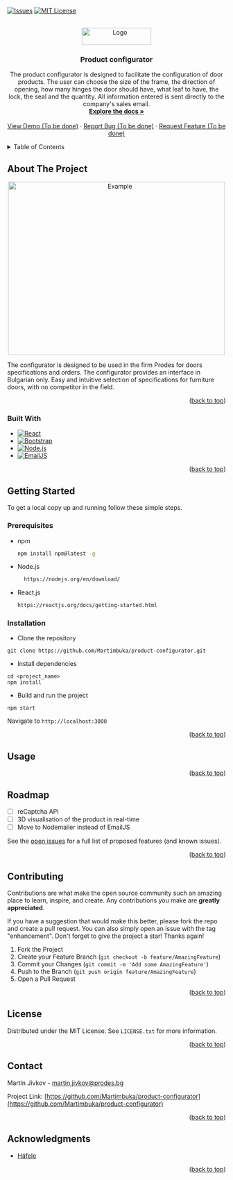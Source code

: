 <!-- Improved compatibility of back to top link: See: https://github.com/othneildrew/Best-README-Template/pull/73 -->
<a name="readme-top"></a>
<!--
*** Thanks for checking out the Best-README-Template. If you have a suggestion
*** that would make this better, please fork the repo and create a pull request
*** or simply open an issue with the tag "enhancement".
*** Don't forget to give the project a star!
*** Thanks again! Now go create something AMAZING! :D
-->



<!-- PROJECT SHIELDS -->
<!--
*** I'm using markdown "reference style" links for readability.
*** Reference links are enclosed in brackets [ ] instead of parentheses ( ).
*** See the bottom of this document for the declaration of the reference variables
*** for contributors-url, forks-url, etc. This is an optional, concise syntax you may use.
*** https://www.markdownguide.org/basic-syntax/#reference-style-links
-->
[![Issues][issues-shield]][issues-url]
[![MIT License][license-shield]][license-url]



<!-- PROJECT LOGO -->
<br />
<div align="center">
  <a href="https://www.prodes.bg/">
    <img src="https://cdncloudcart.com/30283/logo/2_1920x1920.png?1666179107" alt="Logo" width="160" height="40">
  </a>

<h3 align="center">Product configurator</h3>

  <p align="center">
    The product configurator is designed to facilitate the configuration of door products. The user can choose the size of the frame, the direction of opening, how many hinges the door should have, what leaf to have, the lock, the seal and the quantity. All information entered is sent directly to the company's sales email. 
    <br />
    <a href="https://github.com/Martimbuka/product-configurator"><strong>Explore the docs »</strong></a>
    <br />
    <br />
    <a href="https://github.com/github_username/repo_name">View Demo (To be done)</a>
    ·
    <a href="https://github.com/github_username/repo_name/issues/new?labels=bug&template=bug-report---.md">Report Bug (To be done)</a>
    ·
    <a href="https://github.com/github_username/repo_name/issues/new?labels=enhancement&template=feature-request---.md">Request Feature (To be done)</a>
  </p>
</div>



<!-- TABLE OF CONTENTS -->
<details>
  <summary>Table of Contents</summary>
  <ol>
    <li>
      <a href="#about-the-project">About The Project</a>
      <ul>
        <li><a href="#built-with">Built With</a></li>
      </ul>
    </li>
    <li>
      <a href="#getting-started">Getting Started</a>
      <ul>
        <li><a href="#prerequisites">Prerequisites</a></li>
        <li><a href="#installation">Installation</a></li>
      </ul>
    </li>
    <li><a href="#usage">Usage</a></li>
    <li><a href="#roadmap">Roadmap</a></li>
    <li><a href="#contributing">Contributing</a></li>
    <li><a href="#license">License</a></li>
    <li><a href="#contact">Contact</a></li>
    <li><a href="#acknowledgments">Acknowledgments</a></li>
  </ol>
</details>



<!-- ABOUT THE PROJECT -->
## About The Project

<div align="center">
    <img src="https://cdncloudcart.com/30283/files/image/product-configurator-example.png?1717747902" alt="Example" width="500px" height="400px">
</div>

The configurator is designed to be used in the firm Prodes for doors specifications and orders. The configurator provides an interface in Bulgarian only. Easy and intuitive selection of specifications for furniture doors, with no competitor in the field.

<p align="right">(<a href="#readme-top">back to top</a>)</p>



### Built With

* [![React][React.js]][React-url]
* [![Bootstrap][Bootstrap.com]][Bootstrap-url]
* [![Node.js][Node.js]][Node-url]
* [![EmailJS][EmailJS]][EmailJS-url]


<p align="right">(<a href="#readme-top">back to top</a>)</p>



<!-- GETTING STARTED -->
## Getting Started

To get a local copy up and running follow these simple steps.

### Prerequisites

* npm
  ```sh
  npm install npm@latest -g
  ```

* Node.js
  ```sh
    https://nodejs.org/en/download/
    ```
* React.js
    ```sh
    https://reactjs.org/docs/getting-started.html
    ```



### Installation

- Clone the repository
```
git clone https://github.com/Martimbuka/product-configurator.git
```
- Install dependencies
```
cd <project_name>
npm install
```
- Build and run the project
```
npm start
```
  Navigate to `http://localhost:3000`


<p align="right">(<a href="#readme-top">back to top</a>)</p>

<!-- USAGE EXAMPLES -->
## Usage

<p align="right">(<a href="#readme-top">back to top</a>)</p>



<!-- ROADMAP -->
## Roadmap

- [ ] reCaptcha API
- [ ] 3D visualisation of the product in real-time
- [ ] Move to Nodemailer instead of EmailJS

See the [open issues](https://github.com/Martimbuka/product-configurator/issues) for a full list of proposed features (and known issues).

<p align="right">(<a href="#readme-top">back to top</a>)</p>



<!-- CONTRIBUTING -->
## Contributing

Contributions are what make the open source community such an amazing place to learn, inspire, and create. Any contributions you make are **greatly appreciated**.

If you have a suggestion that would make this better, please fork the repo and create a pull request. You can also simply open an issue with the tag "enhancement".
Don't forget to give the project a star! Thanks again!

1. Fork the Project
2. Create your Feature Branch (`git checkout -b feature/AmazingFeature`)
3. Commit your Changes (`git commit -m 'Add some AmazingFeature'`)
4. Push to the Branch (`git push origin feature/AmazingFeature`)
5. Open a Pull Request

<p align="right">(<a href="#readme-top">back to top</a>)</p>



<!-- LICENSE -->
## License

Distributed under the MIT License. See `LICENSE.txt` for more information.

<p align="right">(<a href="#readme-top">back to top</a>)</p>



<!-- CONTACT -->
## Contact

Martin Jivkov - martin.jivkov@prodes.bg

Project Link: [https://github.com/Martimbuka/product-configurator](https://github.com/Martimbuka/product-configurator)

<p align="right">(<a href="#readme-top">back to top</a>)</p>



<!-- ACKNOWLEDGMENTS -->
## Acknowledgments
* [Häfele](https://www.haefele.de/de/)

<p align="right">(<a href="#readme-top">back to top</a>)</p>



<!-- MARKDOWN LINKS & IMAGES -->
<!-- https://www.markdownguide.org/basic-syntax/#reference-style-links -->
[issues-shield]: https://img.shields.io/github/issues/Martimbuka/product-configurator.svg?style=for-the-badge
[issues-url]: https://github.com/Martimbuka/product-configurator/issues
[license-shield]: https://img.shields.io/github/license/Martimbuka/product-configurator.svg?style=for-the-badge
[license-url]: https://github.com/github_username/repo_name/blob/master/LICENSE.txt
[product-screenshot]: https://cdncloudcart.com/30283/files/image/product-configurator-example.png?1717747902
[React.js]: https://img.shields.io/badge/React-20232A?style=for-the-badge&logo=react&logoColor=61DAFB
[React-url]: https://reactjs.org/
[Bootstrap.com]: https://img.shields.io/badge/Bootstrap-563D7C?style=for-the-badge&logo=bootstrap&logoColor=white
[Bootstrap-url]: https://getbootstrap.com
[Node.js]: https://img.shields.io/badge/Node.js-43853D?style=for-the-badge&logo=nodedotjs&logoColor=white
[Node-url]: https://nodejs.org/en/
[EmailJS]: https://img.shields.io/badge/EmailJS-43853D?style=for-the-badge&logo=nodedotjs&logoColor=white
[EmailJS-url]: https://www.emailjs.com/

